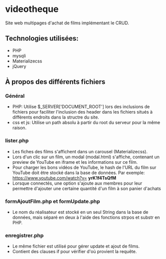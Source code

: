 # videotheque
Site web multipages d'achat de films implémentant le CRUD.

## Technologies utilisées:
- PHP
- mysqli
- Materializecss
- jQuery

## À propos des différents fichiers

### Général
- PHP: Utilise $_SERVER['DOCUMENT_ROOT'] lors des inclusions de fichiers pour faciliter l'inclusion des header dans les fichiers situés à différents endroits dans la structre du site.
- css et js: Utilise un path absolu à partir du root du serveur pour la même raison.

### lister.php
- Les fiches des films s'affichent dans un carousel (Materializecss).
- Lors d'un clic sur un film, un modal (modal.html) s'affiche, contenant un preview de YouTube en iframe et les informations sur ce film.
- Pour charger les bons vidéos de YouTube, le hash de l'URL du film sur YouTube doit être stocké dans la base de données. Par exemple: https://www.youtube.com/watch?v= **yrK1f4TsQfM**
- Lorsque connectés, une option s'ajoute aux membres pour leur permettre d'ajouter une certaine quantité d'un film à son panier d'achats

### formAjoutFilm.php et formUpdate.php
- Le nom du réalisateur est stocké en un seul String dans la base de données, mais séparé en deux à l'aide des fonctions strpos et substr en PHP.

### enregistrer.php
- Le même fichier est utilisé pour gérer update et ajout de films.
- Contient des clauses if pour vérifier d'où provient la requête.
